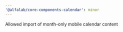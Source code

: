 ```yaml
---
'@alfalab/core-components-calendar': minor
---
```


Allowed import of month-only mobile calendar content
